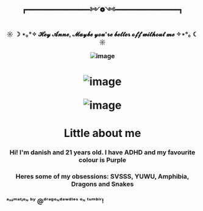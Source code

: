 # <h3 align="center"> ┏━━━━━━━━━━━━━━━━━༻❁༺━━━━━━━━━━━━━━━━━┓ 
<h3 align="center">  ☼ ☽ ⋆｡°✧  𝓗𝓮𝔂 𝓐𝓷𝓷𝓮, 𝓜𝓪𝔂𝓫𝓮 𝔂𝓸𝓾'𝓻𝓮 𝓫𝓮𝓽𝓽𝓮𝓻 𝓸𝓯𝓯 𝔀𝓲𝓽𝓱𝓸𝓾𝓽 𝓶𝓮  ✧⋆°｡ ☾ ☼

![image](https://github.com/Gu-Mang/Gu-Mang/assets/156284159/9707369b-d501-4f4b-8e8a-c9e8b3bccff1)

<h1 align="center">
  
![image](https://github.com/user-attachments/assets/b08fbda3-8845-4fcc-90b9-beaee7429338)

![image](https://github.com/Gu-Mang/Gu-Mang/assets/156284159/eff59f30-2318-403c-a89d-3fe313c7d7a9) 

<h1 align="center"> Little about me 
  
<h3 align="center"> Hi! I'm danish and 21 years old. I have ADHD and my favourite colour is Purple
<h3 align="center"> Heres some of my obsessions: SVSSS, YUWU, Amphibia, Dragons and Snakes


### ᵃᶰᶤᵐᵃᵗᶤᵒᶰ ᵇʸ @ᵈʳᵃᵍᵒᶰᵈᵃʷᵈˡᵉˢ ᵒᶰ ᵗᵘᵐᵇˡʳ!

